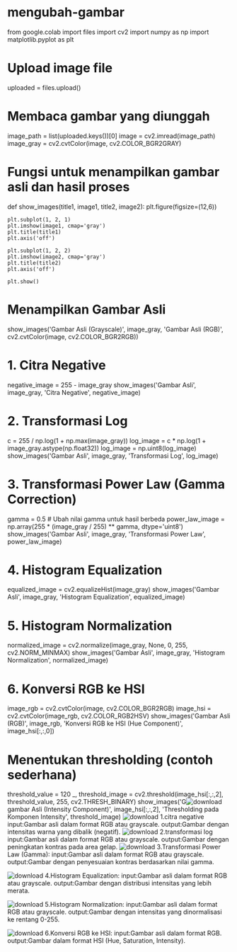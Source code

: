 # mengubah-gambar

from google.colab import files
import cv2
import numpy as np
import matplotlib.pyplot as plt

# Upload image file
uploaded = files.upload()

# Membaca gambar yang diunggah
image_path = list(uploaded.keys())[0]
image = cv2.imread(image_path)
image_gray = cv2.cvtColor(image, cv2.COLOR_BGR2GRAY)

# Fungsi untuk menampilkan gambar asli dan hasil proses

def show_images(title1, image1, title2, image2):
    plt.figure(figsize=(12,6))

    plt.subplot(1, 2, 1)
    plt.imshow(image1, cmap='gray')
    plt.title(title1)
    plt.axis('off')

    plt.subplot(1, 2, 2)
    plt.imshow(image2, cmap='gray')
    plt.title(title2)
    plt.axis('off')

    plt.show()

# Menampilkan Gambar Asli
show_images('Gambar Asli (Grayscale)', image_gray, 'Gambar Asli (RGB)', cv2.cvtColor(image, cv2.COLOR_BGR2RGB))

# 1. Citra Negative
negative_image = 255 - image_gray
show_images('Gambar Asli', image_gray, 'Citra Negative', negative_image)

# 2. Transformasi Log
c = 255 / np.log(1 + np.max(image_gray))
log_image = c * np.log(1 + image_gray.astype(np.float32))
log_image = np.uint8(log_image)
show_images('Gambar Asli', image_gray, 'Transformasi Log', log_image)

# 3. Transformasi Power Law (Gamma Correction)
gamma = 0.5  # Ubah nilai gamma untuk hasil berbeda
power_law_image = np.array(255 * (image_gray / 255) ** gamma, dtype='uint8')
show_images('Gambar Asli', image_gray, 'Transformasi Power Law', power_law_image)

# 4. Histogram Equalization
equalized_image = cv2.equalizeHist(image_gray)
show_images('Gambar Asli', image_gray, 'Histogram Equalization', equalized_image)

# 5. Histogram Normalization
normalized_image = cv2.normalize(image_gray, None, 0, 255, cv2.NORM_MINMAX)
show_images('Gambar Asli', image_gray, 'Histogram Normalization', normalized_image)

# 6. Konversi RGB ke HSI
image_rgb = cv2.cvtColor(image, cv2.COLOR_BGR2RGB)
image_hsi = cv2.cvtColor(image_rgb, cv2.COLOR_RGB2HSV)
show_images('Gambar Asli (RGB)', image_rgb, 'Konversi RGB ke HSI (Hue Component)', image_hsi[:,:,0])

# Menentukan thresholding (contoh sederhana)
threshold_value = 120
_, threshold_image = cv2.threshold(image_hsi[:,:,2], threshold_value, 255, cv2.THRESH_BINARY)
show_images('G![download](https://github.com/user-attachments/assets/afe30dfe-5b55-486a-99c7-a95736603f60)
gambar Asli (Intensity Component)', image_hsi[:,:,2], 'Thresholding pada Komponen Intensity', threshold_image)
     ![download](https://github.com/user-attachments/assets/37ac4594-08c7-4e00-aed2-78c64a9517ad)
1.citra negative
input:Gambar asli dalam format RGB atau grayscale.
output:Gambar dengan intensitas warna yang dibalik (negatif).
![download](https://github.com/user-attachments/assets/fe140e42-809a-440c-a06e-9cdd54daf420)
2.transformasi log
input:Gambar asli dalam format RGB atau grayscale.
output:Gambar dengan peningkatan kontras pada area gelap.
![download](https://github.com/user-attachments/assets/0ecadc68-2892-4a23-9e02-72f97bb9e13b)
3.Transformasi Power Law (Gamma):
input:Gambar asli dalam format RGB atau grayscale.
output:Gambar dengan penyesuaian kontras berdasarkan nilai gamma.

![download](https://github.com/user-attachments/assets/9e2e3eeb-0863-4038-bd4f-62651fb267b7)
4.Histogram Equalization:
input:Gambar asli dalam format RGB atau grayscale.
output:Gambar dengan distribusi intensitas yang lebih merata.

![download](https://github.com/user-attachments/assets/50f227d9-daa8-4e4f-8eb5-ad366994611d)
5.Histogram Normalization:
input:Gambar asli dalam format RGB atau grayscale.
output:Gambar dengan intensitas yang dinormalisasi ke rentang 0-255.

![download](https://github.com/user-attachments/assets/f4bfef1a-3796-42b5-9403-dd10e47120e2)
6.Konversi RGB ke HSI:
input:Gambar asli dalam format RGB.
output:Gambar dalam format HSI (Hue, Saturation, Intensity).

